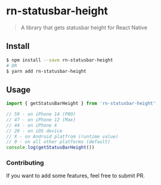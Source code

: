# rn-statusbar-height

> A library that gets statusbar height for React Native

## Install

```bash
$ npm install --save rn-statusbar-height
# OR
$ yarn add rn-statusbar-height
```

## Usage

```js
import { getStatusBarHeight } from 'rn-statusbar-height'

// 59 - on iPhone 14 (PRO)
// 47 - on iPhone 12 (Max)
// 44 - on iPhone X
// 20 - on iOS device
// X - on Android platfrom (runtime value)
// 0 - on all other platforms (default)
console.log(getStatusBarHeight())
```

### Contributing

If you want to add some features, feel free to submit PR.
